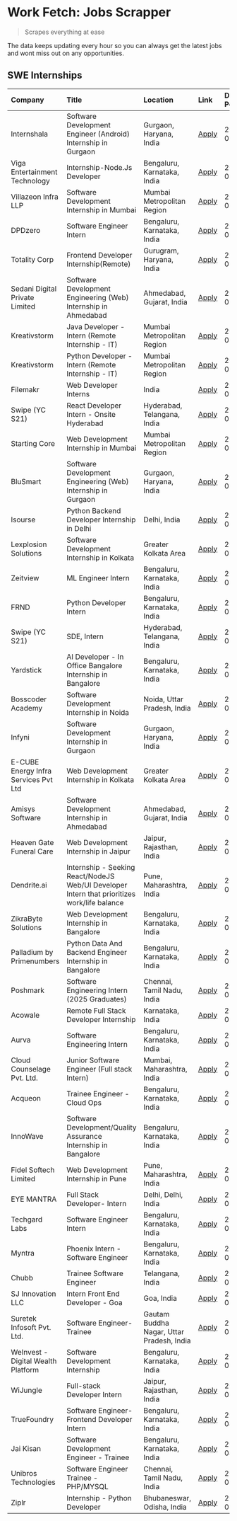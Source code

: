 # Work Fetch: Jobs Scrapper
> Scrapes everything at ease

The data keeps updating every hour so you can always get the latest jobs and wont miss out on any opportunities.

## SWE Internships
<!--START_SECTION:workfetch-->
| Company                              | Title                                                                                        | Location                                  | Link                                                                                                                                                                                                                                                                                                      | Date Posted   |
|:-------------------------------------|:---------------------------------------------------------------------------------------------|:------------------------------------------|:----------------------------------------------------------------------------------------------------------------------------------------------------------------------------------------------------------------------------------------------------------------------------------------------------------|:--------------|
| Internshala                          | Software Development Engineer (Android) Internship in Gurgaon                                | Gurgaon, Haryana, India                   | [Apply](https://in.linkedin.com/jobs/view/software-development-engineer-android-internship-in-gurgaon-at-internshala-3987153031?position=42&pageNum=0&refId=6QGlqoTy0nh9qVQyHFdYmw%3D%3D&trackingId=Yi73OYho6y0ociTjGU4SXg%3D%3D&trk=public_jobs_jserp-result_search-card)                                | 2024-07-29    |
| Viga Entertainment Technology        | Internship-Node.Js Developer                                                                 | Bengaluru, Karnataka, India               | [Apply](https://in.linkedin.com/jobs/view/internship-node-js-developer-at-viga-entertainment-technology-3986933084?position=44&pageNum=0&refId=6QGlqoTy0nh9qVQyHFdYmw%3D%3D&trackingId=rd06xjg41fZF6cgQz1wMLw%3D%3D&trk=public_jobs_jserp-result_search-card)                                             | 2024-07-29    |
| Villazeon Infra LLP                  | Software Development Internship in Mumbai                                                    | Mumbai Metropolitan Region                | [Apply](https://in.linkedin.com/jobs/view/software-development-internship-in-mumbai-at-villazeon-infra-llp-3985431977?position=46&pageNum=0&refId=6QGlqoTy0nh9qVQyHFdYmw%3D%3D&trackingId=F%2BIyVzZ6Vjyx3YiXzKxP8g%3D%3D&trk=public_jobs_jserp-result_search-card)                                        | 2024-07-27    |
| DPDzero                              | Software Engineer Intern                                                                     | Bengaluru, Karnataka, India               | [Apply](https://in.linkedin.com/jobs/view/software-engineer-intern-at-dpdzero-3984918371?position=30&pageNum=0&refId=6QGlqoTy0nh9qVQyHFdYmw%3D%3D&trackingId=9%2FvLUL%2Fdd1T6oR7nWK%2Bmuw%3D%3D&trk=public_jobs_jserp-result_search-card)                                                                 | 2024-07-26    |
| Totality Corp                        | Frontend Developer Internship(Remote)                                                        | Gurugram, Haryana, India                  | [Apply](https://in.linkedin.com/jobs/view/frontend-developer-internship-remote-at-totality-corp-3982253688?position=4&pageNum=0&refId=6QGlqoTy0nh9qVQyHFdYmw%3D%3D&trackingId=IP7RJWP8yKBGMFOHbkTZJQ%3D%3D&trk=public_jobs_jserp-result_search-card)                                                      | 2024-07-25    |
| Sedani Digital Private Limited       | Software Development Engineering (Web) Internship in Ahmedabad                               | Ahmedabad, Gujarat, India                 | [Apply](https://in.linkedin.com/jobs/view/software-development-engineering-web-internship-in-ahmedabad-at-sedani-digital-private-limited-3985017980?position=11&pageNum=0&refId=6QGlqoTy0nh9qVQyHFdYmw%3D%3D&trackingId=8ktcslX7SIB3Lkt5b81cBQ%3D%3D&trk=public_jobs_jserp-result_search-card)            | 2024-07-25    |
| Kreativstorm                         | Java Developer - Intern (Remote Internship - IT)                                             | Mumbai Metropolitan Region                | [Apply](https://in.linkedin.com/jobs/view/java-developer-intern-remote-internship-it-at-kreativstorm-3984337445?position=21&pageNum=0&refId=6QGlqoTy0nh9qVQyHFdYmw%3D%3D&trackingId=tPypmyr%2FHeuAVJCQa61qPw%3D%3D&trk=public_jobs_jserp-result_search-card)                                              | 2024-07-25    |
| Kreativstorm                         | Python Developer - Intern (Remote Internship - IT)                                           | Mumbai Metropolitan Region                | [Apply](https://in.linkedin.com/jobs/view/python-developer-intern-remote-internship-it-at-kreativstorm-3985007700?position=33&pageNum=0&refId=6QGlqoTy0nh9qVQyHFdYmw%3D%3D&trackingId=XBzAo3kCU55tOjqzat5d7g%3D%3D&trk=public_jobs_jserp-result_search-card)                                              | 2024-07-25    |
| Filemakr                             | Web Developer Interns                                                                        | India                                     | [Apply](https://in.linkedin.com/jobs/view/web-developer-interns-at-filemakr-3981227003?position=59&pageNum=0&refId=6QGlqoTy0nh9qVQyHFdYmw%3D%3D&trackingId=qrM39RvnAD9HLzlTzGzZvw%3D%3D&trk=public_jobs_jserp-result_search-card)                                                                         | 2024-07-24    |
| Swipe (YC S21)                       | React Developer Intern - Onsite Hyderabad                                                    | Hyderabad, Telangana, India               | [Apply](https://in.linkedin.com/jobs/view/react-developer-intern-onsite-hyderabad-at-swipe-yc-s21-3981326010?position=9&pageNum=0&refId=6QGlqoTy0nh9qVQyHFdYmw%3D%3D&trackingId=5Rq%2FZmGIPwI9FwZ2rOL0kQ%3D%3D&trk=public_jobs_jserp-result_search-card)                                                  | 2024-07-23    |
| Starting Core                        | Web Development Internship in Mumbai                                                         | Mumbai Metropolitan Region                | [Apply](https://in.linkedin.com/jobs/view/web-development-internship-in-mumbai-at-starting-core-3981367557?position=15&pageNum=0&refId=6QGlqoTy0nh9qVQyHFdYmw%3D%3D&trackingId=SSHv7wSLoj%2BVWjEaxNdnjA%3D%3D&trk=public_jobs_jserp-result_search-card)                                                   | 2024-07-23    |
| BluSmart                             | Software Development Engineering (Web) Internship in Gurgaon                                 | Gurgaon, Haryana, India                   | [Apply](https://in.linkedin.com/jobs/view/software-development-engineering-web-internship-in-gurgaon-at-blusmart-3981371374?position=19&pageNum=0&refId=6QGlqoTy0nh9qVQyHFdYmw%3D%3D&trackingId=YP9RiaEof7twZRRZ8PAwIw%3D%3D&trk=public_jobs_jserp-result_search-card)                                    | 2024-07-23    |
| Isourse                              | Python Backend Developer Internship in Delhi                                                 | Delhi, India                              | [Apply](https://in.linkedin.com/jobs/view/python-backend-developer-internship-in-delhi-at-isourse-3981371334?position=23&pageNum=0&refId=6QGlqoTy0nh9qVQyHFdYmw%3D%3D&trackingId=af2CvkvzK2tQf34nJJFmzQ%3D%3D&trk=public_jobs_jserp-result_search-card)                                                   | 2024-07-23    |
| Lexplosion Solutions                 | Software Development Internship in Kolkata                                                   | Greater Kolkata Area                      | [Apply](https://in.linkedin.com/jobs/view/software-development-internship-in-kolkata-at-lexplosion-solutions-3981366528?position=26&pageNum=0&refId=6QGlqoTy0nh9qVQyHFdYmw%3D%3D&trackingId=%2FVqVYXln%2F9VU5r9hFBgraw%3D%3D&trk=public_jobs_jserp-result_search-card)                                    | 2024-07-23    |
| Zeitview                             | ML Engineer Intern                                                                           | Bengaluru, Karnataka, India               | [Apply](https://in.linkedin.com/jobs/view/ml-engineer-intern-at-zeitview-3980772013?position=52&pageNum=0&refId=6QGlqoTy0nh9qVQyHFdYmw%3D%3D&trackingId=cYRgf4iSQq6v7cRirnVYpQ%3D%3D&trk=public_jobs_jserp-result_search-card)                                                                            | 2024-07-23    |
| FRND                                 | Python Developer Intern                                                                      | Bengaluru, Karnataka, India               | [Apply](https://in.linkedin.com/jobs/view/python-developer-intern-at-frnd-3982901541?position=60&pageNum=0&refId=6QGlqoTy0nh9qVQyHFdYmw%3D%3D&trackingId=slgX5GKrVE4b0nvN3IYk9A%3D%3D&trk=public_jobs_jserp-result_search-card)                                                                           | 2024-07-23    |
| Swipe (YC S21)                       | SDE, Intern                                                                                  | Hyderabad, Telangana, India               | [Apply](https://in.linkedin.com/jobs/view/sde-intern-at-swipe-yc-s21-3980368092?position=39&pageNum=0&refId=6QGlqoTy0nh9qVQyHFdYmw%3D%3D&trackingId=zgE6VE8zwFQEqKee5hnxWg%3D%3D&trk=public_jobs_jserp-result_search-card)                                                                                | 2024-07-22    |
| Yardstick                            | AI Developer - In Office Bangalore Internship in Bangalore                                   | Bengaluru, Karnataka, India               | [Apply](https://in.linkedin.com/jobs/view/ai-developer-in-office-bangalore-internship-in-bangalore-at-yardstick-3981740317?position=38&pageNum=0&refId=6QGlqoTy0nh9qVQyHFdYmw%3D%3D&trackingId=zeyHtGZwePKl%2FsVozjDsbw%3D%3D&trk=public_jobs_jserp-result_search-card)                                   | 2024-07-21    |
| Bosscoder Academy                    | Software Development Internship in Noida                                                     | Noida, Uttar Pradesh, India               | [Apply](https://in.linkedin.com/jobs/view/software-development-internship-in-noida-at-bosscoder-academy-3979668791?position=6&pageNum=0&refId=6QGlqoTy0nh9qVQyHFdYmw%3D%3D&trackingId=BiVTEHyK06q5dFSbdJb7Qw%3D%3D&trk=public_jobs_jserp-result_search-card)                                              | 2024-07-18    |
| Infyni                               | Software Development Internship in Gurgaon                                                   | Gurgaon, Haryana, India                   | [Apply](https://in.linkedin.com/jobs/view/software-development-internship-in-gurgaon-at-infyni-3979668846?position=8&pageNum=0&refId=6QGlqoTy0nh9qVQyHFdYmw%3D%3D&trackingId=OJXXsCo6GZs88uvD447g9A%3D%3D&trk=public_jobs_jserp-result_search-card)                                                       | 2024-07-18    |
| E-CUBE Energy Infra Services Pvt Ltd | Web Development Internship in Kolkata                                                        | Greater Kolkata Area                      | [Apply](https://in.linkedin.com/jobs/view/web-development-internship-in-kolkata-at-e-cube-energy-infra-services-pvt-ltd-3979668815?position=14&pageNum=0&refId=6QGlqoTy0nh9qVQyHFdYmw%3D%3D&trackingId=nlJ8%2FsHzRnkL1d5jtRs%2BCA%3D%3D&trk=public_jobs_jserp-result_search-card)                         | 2024-07-18    |
| Amisys Software                      | Software Development Internship in Ahmedabad                                                 | Ahmedabad, Gujarat, India                 | [Apply](https://in.linkedin.com/jobs/view/software-development-internship-in-ahmedabad-at-amisys-software-3979670728?position=20&pageNum=0&refId=6QGlqoTy0nh9qVQyHFdYmw%3D%3D&trackingId=ONv1AuUuexNQsSgV2tRVJg%3D%3D&trk=public_jobs_jserp-result_search-card)                                           | 2024-07-18    |
| Heaven Gate Funeral Care             | Web Development Internship in Jaipur                                                         | Jaipur, Rajasthan, India                  | [Apply](https://in.linkedin.com/jobs/view/web-development-internship-in-jaipur-at-heaven-gate-funeral-care-3979674387?position=35&pageNum=0&refId=6QGlqoTy0nh9qVQyHFdYmw%3D%3D&trackingId=bzmc3iO0plT6U6syQ2Oz1Q%3D%3D&trk=public_jobs_jserp-result_search-card)                                          | 2024-07-18    |
| Dendrite.ai                          | Internship - Seeking React/NodeJS Web/UI Developer Intern that prioritizes work/life balance | Pune, Maharashtra, India                  | [Apply](https://in.linkedin.com/jobs/view/internship-seeking-react-nodejs-web-ui-developer-intern-that-prioritizes-work-life-balance-at-dendrite-ai-3979104292?position=49&pageNum=0&refId=6QGlqoTy0nh9qVQyHFdYmw%3D%3D&trackingId=Y1AcBnPJfTQiYFhwIhtVkw%3D%3D&trk=public_jobs_jserp-result_search-card) | 2024-07-18    |
| ZikraByte Solutions                  | Web Development Internship in Bangalore                                                      | Bengaluru, Karnataka, India               | [Apply](https://in.linkedin.com/jobs/view/web-development-internship-in-bangalore-at-zikrabyte-solutions-3978596765?position=36&pageNum=0&refId=6QGlqoTy0nh9qVQyHFdYmw%3D%3D&trackingId=sGeaR5n8WJN4ILQ2upjkiQ%3D%3D&trk=public_jobs_jserp-result_search-card)                                            | 2024-07-17    |
| Palladium by Primenumbers            | Python Data And Backend Engineer Internship in Bangalore                                     | Bengaluru, Karnataka, India               | [Apply](https://in.linkedin.com/jobs/view/python-data-and-backend-engineer-internship-in-bangalore-at-palladium-by-primenumbers-3975793410?position=57&pageNum=0&refId=6QGlqoTy0nh9qVQyHFdYmw%3D%3D&trackingId=sj0GoIgRLg0nuJ%2FelJHLlQ%3D%3D&trk=public_jobs_jserp-result_search-card)                   | 2024-07-13    |
| Poshmark                             | Software Engineering Intern (2025 Graduates)                                                 | Chennai, Tamil Nadu, India                | [Apply](https://in.linkedin.com/jobs/view/software-engineering-intern-2025-graduates-at-poshmark-3973115109?position=22&pageNum=0&refId=6QGlqoTy0nh9qVQyHFdYmw%3D%3D&trackingId=OtztF91rbr9Xz476AtFccA%3D%3D&trk=public_jobs_jserp-result_search-card)                                                    | 2024-07-11    |
| Acowale                              | Remote Full Stack Developer Internship                                                       | Karnataka, India                          | [Apply](https://in.linkedin.com/jobs/view/remote-full-stack-developer-internship-at-acowale-3971889398?position=3&pageNum=0&refId=6QGlqoTy0nh9qVQyHFdYmw%3D%3D&trackingId=%2Bre8gboISFzChggeargfcQ%3D%3D&trk=public_jobs_jserp-result_search-card)                                                        | 2024-07-10    |
| Aurva                                | Software Engineering Intern                                                                  | Bengaluru, Karnataka, India               | [Apply](https://in.linkedin.com/jobs/view/software-engineering-intern-at-aurva-3972234446?position=47&pageNum=0&refId=6QGlqoTy0nh9qVQyHFdYmw%3D%3D&trackingId=oZpKmsezsySowF9g8Sqa0g%3D%3D&trk=public_jobs_jserp-result_search-card)                                                                      | 2024-07-10    |
| Cloud Counselage Pvt. Ltd.           | Junior Software Engineer (Full stack Intern)                                                 | Mumbai, Maharashtra, India                | [Apply](https://in.linkedin.com/jobs/view/junior-software-engineer-full-stack-intern-at-cloud-counselage-pvt-ltd-3967725851?position=17&pageNum=0&refId=6QGlqoTy0nh9qVQyHFdYmw%3D%3D&trackingId=DykN7ZeXcqcOKlUupvNOkg%3D%3D&trk=public_jobs_jserp-result_search-card)                                    | 2024-07-09    |
| Acqueon                              | Trainee Engineer - Cloud Ops                                                                 | Bengaluru, Karnataka, India               | [Apply](https://in.linkedin.com/jobs/view/trainee-engineer-cloud-ops-at-acqueon-3971538216?position=53&pageNum=0&refId=6QGlqoTy0nh9qVQyHFdYmw%3D%3D&trackingId=kHd1lUdKRuOP4xQEz%2FeZyA%3D%3D&trk=public_jobs_jserp-result_search-card)                                                                   | 2024-07-09    |
| InnoWave                             | Software Development/Quality Assurance Internship in Bangalore                               | Bengaluru, Karnataka, India               | [Apply](https://in.linkedin.com/jobs/view/software-development-quality-assurance-internship-in-bangalore-at-innowave-3970349934?position=13&pageNum=0&refId=6QGlqoTy0nh9qVQyHFdYmw%3D%3D&trackingId=CTjAKabG9R%2B3TCgGr3jO%2Bw%3D%3D&trk=public_jobs_jserp-result_search-card)                            | 2024-07-08    |
| Fidel Softech Limited                | Web Development Internship in Pune                                                           | Pune, Maharashtra, India                  | [Apply](https://in.linkedin.com/jobs/view/web-development-internship-in-pune-at-fidel-softech-limited-3965691167?position=25&pageNum=0&refId=6QGlqoTy0nh9qVQyHFdYmw%3D%3D&trackingId=Lcx1TlYZa1OSLvNXgndsXQ%3D%3D&trk=public_jobs_jserp-result_search-card)                                               | 2024-07-02    |
| EYE MANTRA                           | Full Stack Developer- Intern                                                                 | Delhi, Delhi, India                       | [Apply](https://in.linkedin.com/jobs/view/full-stack-developer-intern-at-eye-mantra-3960988037?position=12&pageNum=0&refId=6QGlqoTy0nh9qVQyHFdYmw%3D%3D&trackingId=8F9lHVhttkQot84sZuqLBA%3D%3D&trk=public_jobs_jserp-result_search-card)                                                                 | 2024-06-28    |
| Techgard Labs                        | Software Engineer Intern                                                                     | Bengaluru, Karnataka, India               | [Apply](https://in.linkedin.com/jobs/view/software-engineer-intern-at-techgard-labs-3953267005?position=43&pageNum=0&refId=6QGlqoTy0nh9qVQyHFdYmw%3D%3D&trackingId=WkYMA14o5NI52RoU3rWOuw%3D%3D&trk=public_jobs_jserp-result_search-card)                                                                 | 2024-06-18    |
| Myntra                               | Phoenix Intern - Software Engineer                                                           | Bengaluru, Karnataka, India               | [Apply](https://in.linkedin.com/jobs/view/phoenix-intern-software-engineer-at-myntra-3947244832?position=31&pageNum=0&refId=6QGlqoTy0nh9qVQyHFdYmw%3D%3D&trackingId=%2BrGflJ928xw5gf%2F03AEvzw%3D%3D&trk=public_jobs_jserp-result_search-card)                                                            | 2024-06-12    |
| Chubb                                | Trainee Software Engineer                                                                    | Telangana, India                          | [Apply](https://in.linkedin.com/jobs/view/trainee-software-engineer-at-chubb-3955950075?position=29&pageNum=0&refId=6QGlqoTy0nh9qVQyHFdYmw%3D%3D&trackingId=7GA8VKxRfpJEZTe13zyxVw%3D%3D&trk=public_jobs_jserp-result_search-card)                                                                        | 2024-05-27    |
| SJ Innovation LLC                    | Intern Front End Developer - Goa                                                             | Goa, India                                | [Apply](https://in.linkedin.com/jobs/view/intern-front-end-developer-goa-at-sj-innovation-llc-3931678611?position=18&pageNum=0&refId=6QGlqoTy0nh9qVQyHFdYmw%3D%3D&trackingId=PIR9US%2Bt8fOlqfef6wDl3w%3D%3D&trk=public_jobs_jserp-result_search-card)                                                     | 2024-05-24    |
| Suretek Infosoft Pvt. Ltd.           | Software Engineer-Trainee                                                                    | Gautam Buddha Nagar, Uttar Pradesh, India | [Apply](https://in.linkedin.com/jobs/view/software-engineer-trainee-at-suretek-infosoft-pvt-ltd-3916999948?position=28&pageNum=0&refId=6QGlqoTy0nh9qVQyHFdYmw%3D%3D&trackingId=5GrnoFx4sDnJnmOUUCUzQg%3D%3D&trk=public_jobs_jserp-result_search-card)                                                     | 2024-05-04    |
| WeInvest - Digital Wealth Platform   | Software Development Internship                                                              | Bengaluru, Karnataka, India               | [Apply](https://in.linkedin.com/jobs/view/software-development-internship-at-weinvest-digital-wealth-platform-3912867225?position=2&pageNum=0&refId=6QGlqoTy0nh9qVQyHFdYmw%3D%3D&trackingId=IWUn5CkQKRuLcBBo3JXRfg%3D%3D&trk=public_jobs_jserp-result_search-card)                                        | 2024-05-01    |
| WiJungle                             | Full-stack Developer Intern                                                                  | Jaipur, Rajasthan, India                  | [Apply](https://in.linkedin.com/jobs/view/full-stack-developer-intern-at-wijungle-3912864543?position=16&pageNum=0&refId=6QGlqoTy0nh9qVQyHFdYmw%3D%3D&trackingId=QNwbwZAMz1rXK5%2BiSqWhVg%3D%3D&trk=public_jobs_jserp-result_search-card)                                                                 | 2024-05-01    |
| TrueFoundry                          | Software Engineer- Frontend Developer Intern                                                 | Bengaluru, Karnataka, India               | [Apply](https://in.linkedin.com/jobs/view/software-engineer-frontend-developer-intern-at-truefoundry-3887320206?position=24&pageNum=0&refId=6QGlqoTy0nh9qVQyHFdYmw%3D%3D&trackingId=gLth3B2s0gUQah8rffz9Sw%3D%3D&trk=public_jobs_jserp-result_search-card)                                                | 2024-04-05    |
| Jai Kisan                            | Software Development Engineer - Trainee                                                      | Bengaluru, Karnataka, India               | [Apply](https://in.linkedin.com/jobs/view/software-development-engineer-trainee-at-jai-kisan-3913911193?position=27&pageNum=0&refId=6QGlqoTy0nh9qVQyHFdYmw%3D%3D&trackingId=WP6komA9DTNBdibyK%2Fxzxg%3D%3D&trk=public_jobs_jserp-result_search-card)                                                      | 2024-04-04    |
| Unibros Technologies                 | Software Engineer Trainee - PHP/MYSQL                                                        | Chennai, Tamil Nadu, India                | [Apply](https://in.linkedin.com/jobs/view/software-engineer-trainee-php-mysql-at-unibros-technologies-3656599241?position=48&pageNum=0&refId=6QGlqoTy0nh9qVQyHFdYmw%3D%3D&trackingId=XPraro8r7AFbG%2FWG0wGm8A%3D%3D&trk=public_jobs_jserp-result_search-card)                                             | 2023-06-12    |
| Ziplr                                | Internship - Python Developer                                                                | Bhubaneswar, Odisha, India                | [Apply](https://in.linkedin.com/jobs/view/internship-python-developer-at-ziplr-3645677592?position=58&pageNum=0&refId=6QGlqoTy0nh9qVQyHFdYmw%3D%3D&trackingId=3J0Sa0KN2xlNO8cibAdUIQ%3D%3D&trk=public_jobs_jserp-result_search-card)                                                                      | 2023-06-02    |
<!--END_SECTION:workfetch-->
